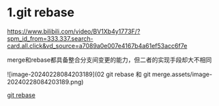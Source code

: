 # 1.git rebase

https://www.bilibili.com/video/BV1Xb4y1773F/?spm_id_from=333.337.search-card.all.click&vd_source=a7089a0e007e4167b4a61ef53acc6f7e

merge和rebase都具备整合分支间变更的能力，但二者的实现手段却大不相同

![image-20240228084203189](02 git rebase 和 git merge.assets/image-20240228084203189.png)

[git rebase](https://juejin.cn/post/6969101234338791432)